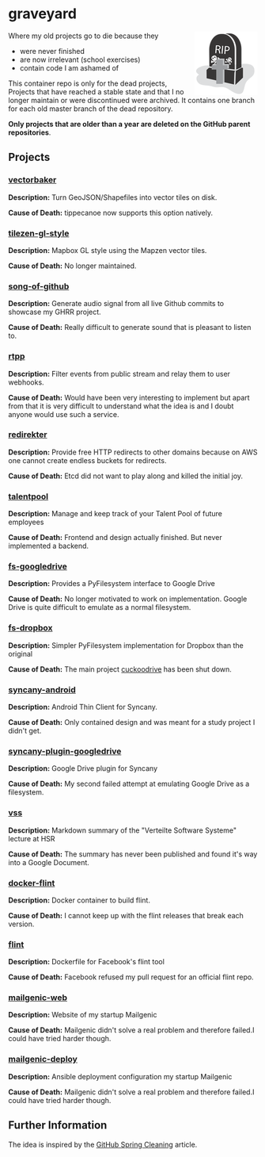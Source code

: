 # graveyard

<img align="right" alt="graveyard" src="graveyard.png" />

Where my old projects go to die because they
- were never finished
- are now irrelevant (school exercises)
- contain code I am ashamed of

This container repo is only for the dead projects, 
Projects that have reached a stable state and that I no longer maintain
or were discontinued were archived.
It contains one branch for each old master branch of the dead repository.

**Only projects that are older than a year are deleted on the GitHub parent repositories**.

## Projects

### [vectorbaker](https://github.com/lukasmartinelli/graveyard/tree/vectorbaker)

**Description:** Turn GeoJSON/Shapefiles into vector tiles on disk.

**Cause of Death:** tippecanoe now supports this option natively.

### [tilezen-gl-style](https://github.com/lukasmartinelli/graveyard/tree/tilezen-gl-style)

**Description:** Mapbox GL style using the Mapzen vector tiles.

**Cause of Death:** No longer maintained.

### [song-of-github](https://github.com/lukasmartinelli/graveyard/tree/song-of-github)

**Description:** Generate audio signal from all live Github commits to showcase my GHRR project.

**Cause of Death:** Really difficult to generate sound that is pleasant to listen to.

### [rtpp](https://github.com/lukasmartinelli/graveyard/tree/rtpp)

**Description:** Filter events from public stream and relay them to user webhooks.

**Cause of Death:** Would have been very interesting to implement but apart from that it is very difficult to understand what the idea is and I doubt anyone would use such a service.

### [redirekter](https://github.com/lukasmartinelli/graveyard/tree/redirekter)

**Description:** Provide free HTTP redirects to other domains because on AWS one cannot create endless buckets for redirects.

**Cause of Death:** Etcd did not want to play along and killed the initial joy.

### [talentpool](https://github.com/lukasmartinelli/graveyard/tree/talentpool)

**Description:** Manage and keep track of your Talent Pool of future employees

**Cause of Death:** Frontend and design actually finished. But never implemented a backend.

### [fs-googledrive](https://github.com/lukasmartinelli/graveyard/tree/fs-googledrive)

**Description:** Provides a PyFilesystem interface to Google Drive

**Cause of Death:** No longer motivated to work on implementation. Google Drive is quite difficult to emulate as a normal filesystem.

### [fs-dropbox](https://github.com/lukasmartinelli/graveyard/tree/fs-dropbox)

**Description:** Simpler PyFilesystem implementation for Dropbox than the original

**Cause of Death:** The main project [cuckoodrive](https://github.com/lukasmartinelli/cuckoodrive) has been shut down.

### [syncany-android](https://github.com/lukasmartinelli/graveyard/tree/syncany-android)

**Description:** Android Thin Client for Syncany.

**Cause of Death:** Only contained design and was meant for a study project I didn't get.

### [syncany-plugin-googledrive](https://github.com/lukasmartinelli/graveyard/tree/syncany-plugin-googledrive)

**Description:** Google Drive plugin for Syncany

**Cause of Death:** My second failed attempt at emulating Google Drive as a filesystem.

### [vss](https://github.com/lukasmartinelli/graveyard/tree/vss)

**Description:** Markdown summary of the "Verteilte Software Systeme" lecture at HSR

**Cause of Death:** The summary has never been published and found it's way into a Google Document.

### [docker-flint](https://github.com/lukasmartinelli/graveyard/tree/docker-flint)

**Description:**  Docker container to build flint.

**Cause of Death:** I cannot keep up with the flint releases that break each version.

### [flint](https://github.com/lukasmartinelli/graveyard/tree/flint)

**Description:**  Dockerfile for Facebook's flint tool

**Cause of Death:** Facebook refused my pull request for an official flint repo.

### [mailgenic-web](https://github.com/lukasmartinelli/graveyard/tree/mailgenic-web)

**Description:**  Website of my startup Mailgenic

**Cause of Death:** Mailgenic didn't solve a real problem and therefore failed.I could have tried harder though.

### [mailgenic-deploy](https://github.com/lukasmartinelli/graveyard/tree/mailgenic-deploy)

**Description:**  Ansible deployment configuration my startup Mailgenic

**Cause of Death:** Mailgenic didn't solve a real problem and therefore failed.I could have tried harder though.

## Further Information

The idea is inspired by the [GitHub Spring Cleaning](http://kvz.io/blog/2014/02/21/how-to-deprecate-projects-on-github/) article.
